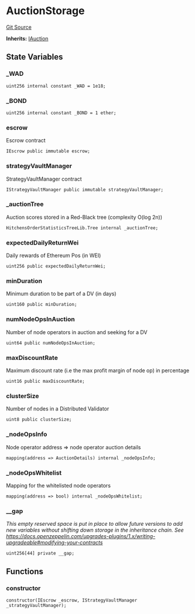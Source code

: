 # AuctionStorage
[Git Source](https://github.com/Byzantine-Finance/byzantine-contracts/blob/80b6cda4622c51c2217311610eeb15b655b99e2c/src/core/AuctionStorage.sol)

**Inherits:**
[IAuction](/src/interfaces/IAuction.sol/interface.IAuction.md)


## State Variables
### _WAD

```solidity
uint256 internal constant _WAD = 1e18;
```


### _BOND

```solidity
uint256 internal constant _BOND = 1 ether;
```


### escrow
Escrow contract


```solidity
IEscrow public immutable escrow;
```


### strategyVaultManager
StrategyVaultManager contract


```solidity
IStrategyVaultManager public immutable strategyVaultManager;
```


### _auctionTree
Auction scores stored in a Red-Black tree (complexity O(log 2n))


```solidity
HitchensOrderStatisticsTreeLib.Tree internal _auctionTree;
```


### expectedDailyReturnWei
Daily rewards of Ethereum Pos (in WEI)


```solidity
uint256 public expectedDailyReturnWei;
```


### minDuration
Minimum duration to be part of a DV (in days)


```solidity
uint160 public minDuration;
```


### numNodeOpsInAuction
Number of node operators in auction and seeking for a DV


```solidity
uint64 public numNodeOpsInAuction;
```


### maxDiscountRate
Maximum discount rate (i.e the max profit margin of node op) in percentage


```solidity
uint16 public maxDiscountRate;
```


### clusterSize
Number of nodes in a Distributed Validator


```solidity
uint8 public clusterSize;
```


### _nodeOpsInfo
Node operator address => node operator auction details


```solidity
mapping(address => AuctionDetails) internal _nodeOpsInfo;
```


### _nodeOpsWhitelist
Mapping for the whitelisted node operators


```solidity
mapping(address => bool) internal _nodeOpsWhitelist;
```


### __gap
*This empty reserved space is put in place to allow future versions to add new
variables without shifting down storage in the inheritance chain.
See https://docs.openzeppelin.com/upgrades-plugins/1.x/writing-upgradeable#modifying-your-contracts*


```solidity
uint256[44] private __gap;
```


## Functions
### constructor


```solidity
constructor(IEscrow _escrow, IStrategyVaultManager _strategyVaultManager);
```

